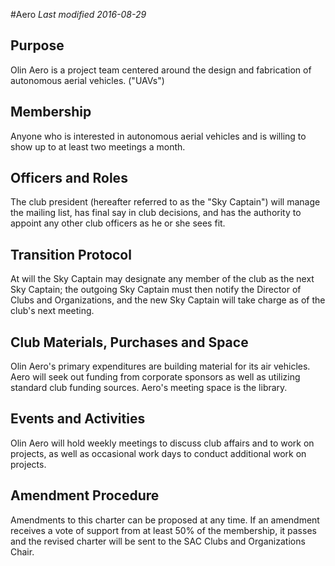 #Aero
*Last modified 2016-08-29*

## Purpose
Olin Aero is a project team centered around the design and fabrication of autonomous aerial vehicles. ("UAVs")

## Membership 
Anyone who is interested in autonomous aerial vehicles and is willing to show up to at least two meetings a month.

## Officers and Roles
The club president (hereafter referred to as the "Sky Captain") will manage the mailing list, has final say in club decisions, and has the authority to appoint any other club officers as he or she sees fit.

## Transition Protocol
At will the Sky Captain may designate any member of the club as the next Sky Captain; the outgoing Sky Captain must then notify the Director of Clubs and Organizations, and the new Sky Captain will take charge as of the club's next meeting.

## Club Materials, Purchases and Space
Olin Aero's primary expenditures are building material for its air vehicles. Aero will seek out funding from corporate sponsors as well as utilizing standard club funding sources.
Aero's meeting space is the library.

## Events and Activities
Olin Aero will hold weekly meetings to discuss club affairs and to work on projects, as well as occasional work days to conduct additional work on projects.

## Amendment Procedure
Amendments to this charter can be proposed at any time. If an amendment receives a vote of support from at least 50% of the membership, it passes and the revised charter will be sent to the SAC Clubs and Organizations Chair.
